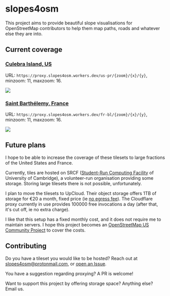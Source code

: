# slopes4osm

This project aims to provide beautiful slope visualisations for OpenStreetMap contributors to help them map paths, roads and whatever else they are into.

## Current coverage

### [Culebra Island, US](https://github.com/osmlab/editor-layer-index/blob/gh-pages/sources/north-america/us/pr/usgs-culebra-slope.geojson)

URL: `https://proxy.slopes4osm.workers.dev/us-pr/{zoom}/{x}/{y}`, minzoom: 11, maxzoom: 16.

![](https://i.imgur.com/jur1mFv.jpeg)

### [Saint Barthélemy, France](https://github.com/osmlab/editor-layer-index/blob/gh-pages/sources/europe/fr/ign-bl-slope.geojson)

URL: `https://proxy.slopes4osm.workers.dev/fr-bl/{zoom}/{x}/{y}`, minzoom: 11, maxzoom: 16.

![](https://i.imgur.com/JFJ0E15.jpeg)

## Future plans

I hope to be able to increase the coverage of these tilesets to large fractions of the United States and France.

Currently, tiles are hosted on SRCF ([Student-Run Computing Facility](https://www.srcf.net/) of University of Cambridge), a volunteer-run organisation providing some storage. Storing large tilesets there is not possible, unfortunately.

I plan to move the tilesets to UpCloud. Their object storage offers 1TB of storage for €20 a month, fixed price (ie [no egress fee](https://upcloud.com/products/object-storage/)).
The Cloudflare proxy currently in use provides 100000 free invocations a day (after that, it's cut off, ie no extra charge).

I like that this setup has a fixed monthly cost, and it does not require me to maintain servers. I hope this project becomes an [OpenStreetMap US Community Project](https://openstreetmap.us/our-work/community-charter-projects/) to cover the costs.

## Contributing

Do you have a tileset you would like to be hosted? Reach out at slopes4osm@protonmail.com, or [open an Issue](https://github.com/zabop/slopes4osm/issues/new).

You have a suggestion regarding proxying? A PR is welcome!

Want to support this project by offering storage space? Anything else? Email us.
